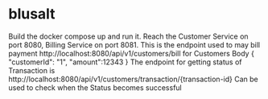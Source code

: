 # blusalt

Build the docker compose up and run it.
Reach the Customer Service on port 8080, Billing Service on port 8081.
This is the endpoint used to may bill payment http://localhost:8080/api/v1/customers/bill for Customers
Body {
    "customerId": "1",
    "amount":12343
}
The endpoint for getting status of Transaction is http://localhost:8080/api/v1/customers/transaction/{transaction-id}
Can be used to check when the Status becomes successful
